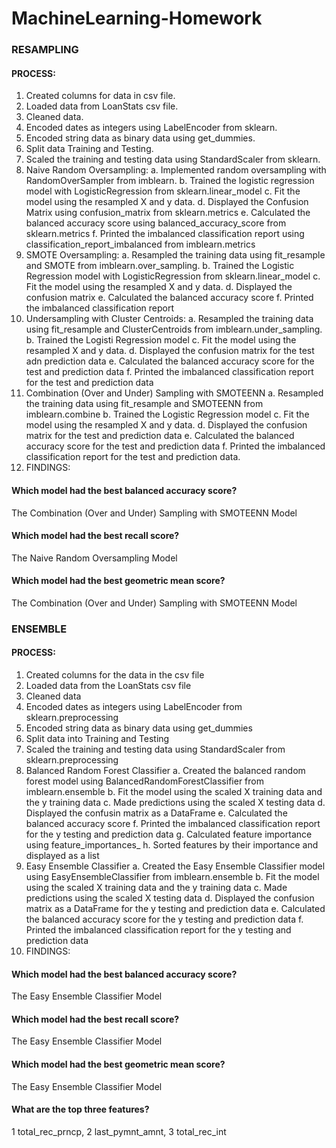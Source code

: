 # MachineLearning-Homework
### RESAMPLING

#### PROCESS:
1. Created columns for data in csv file.
2. Loaded data from LoanStats csv file.
3. Cleaned data.
4. Encoded dates as integers using LabelEncoder from sklearn.
5. Encoded string data as binary data using get_dummies.
6. Split data Training and Testing.
7. Scaled the training and testing data using StandardScaler from sklearn.
8. Naive Random Oversampling:
    a. Implemented random oversampling with RandomOverSampler from imblearn.
    b. Trained the logistic regression model with LogisticRegression from sklearn.linear_model
    c. Fit the model using the resampled X and y data.
    d. Displayed the Confusion Matrix using confusion_matrix from sklearn.metrics
    e. Calculated the balanced accuracy score using balanced_accuracy_score from sklearn.metrics
    f. Printed the imbalanced classification report using classification_report_imbalanced from imblearn.metrics
9. SMOTE Oversampling:
    a. Resampled the training data using fit_resample and SMOTE from imblearn.over_sampling.
    b. Trained the Logistic Regression model with LogisticRegression from sklearn.linear_model
    c. Fit the model using the resampled X and y data. 
    d. Displayed the confusion matrix
    e. Calculated the balanced accuracy score
    f. Printed the imbalanced classification report
10. Undersampling with Cluster Centroids:
    a. Resampled the training data using fit_resample and ClusterCentroids from imblearn.under_sampling.
    b. Trained the Logisti Regression model
    c. Fit the model using the resampled X and y data.
    d. Displayed the confusion matrix for the test adn prediction data
    e. Calculated the balanced accuracy score for the test and prediction data
    f. Printed the imbalanced classification report for the test and prediction data
11. Combination (Over and Under) Sampling with SMOTEENN
    a. Resampled the training data using fit_resample and SMOTEENN from imblearn.combine
    b. Trained the Logistic Regression model
    c. Fit the model using the resampled X and y data.
    d. Displayed the confusion matrix for the test and prediction data
    e. Calculated the balanced accuracy score for the test and prediction data
    f. Printed the imbalanced classification report for the test and prediction data.
12. FINDINGS:
#### Which model had the best balanced accuracy score?
The Combination (Over and Under) Sampling with SMOTEENN Model

#### Which model had the best recall score?
The Naive Random Oversampling Model


#### Which model had the best geometric mean score?
The Combination (Over and Under) Sampling with SMOTEENN Model


### ENSEMBLE

#### PROCESS:
1. Created columns for the data in the csv file
2. Loaded data from the LoanStats csv file
3. Cleaned data
4. Encoded dates as integers using LabelEncoder from sklearn.preprocessing
5. Encoded string data as binary data using get_dummies
6. Split data into Training and Testing
7. Scaled the training and testing data using StandardScaler from sklearn.preprocessing
8. Balanced Random Forest Classifier
    a. Created the balanced random forest model using BalancedRandomForestClassifier from imblearn.ensemble
    b. Fit the model using the scaled X training data and the y training data
    c. Made predictions using the scaled X testing data
    d. Displayed the confusin matrix as a DataFrame 
    e. Calculated the balanced accuracy score
    f. Printed the imbalanced classification report for the y testing and prediction data
    g. Calculated feature importance using feature_importances_
    h. Sorted features by their importance and displayed as a list
9. Easy Ensemble Classifier
    a. Created the Easy Ensemble Classifier model using EasyEnsembleClassifier from imblearn.ensemble
    b. Fit the model using the scaled X training data and the y training data
    c. Made predictions using the scaled X testing data
    d. Displayed the confusion matrix as a DataFrame for the y testing and prediction data
    e. Calculated the balanced accuracy score for the y testing and prediction data
    f. Printed the imbalanced classification report for the y testing and prediction data
10. FINDINGS:
#### Which model had the best balanced accuracy score?
The Easy Ensemble Classifier Model

#### Which model had the best recall score?
The Easy Ensemble Classifier Model

#### Which model had the best geometric mean score?
The Easy Ensemble Classifier Model

#### What are the top three features?
1 total_rec_prncp, 
2 last_pymnt_amnt, 
3 total_rec_int



